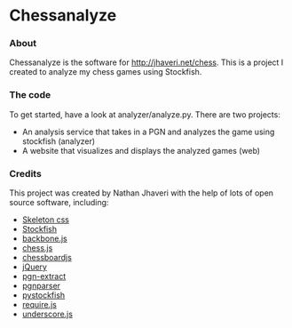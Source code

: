 # Chessanalyze

### About
Chessanalyze is the software for http://jhaveri.net/chess.  This is a project I created to analyze my chess games using Stockfish.

### The code
To get started, have a look at analyzer/analyze.py.  There are two projects:
 - An analysis service that takes in a PGN and analyzes the game using stockfish (analyzer)
 - A website that visualizes and displays the analyzed games (web)

### Credits
This project was created by Nathan Jhaveri with the help of lots of open source software, including:
* [Skeleton css](http://getskeleton.com/)
* [Stockfish](https://stockfishchess.org/)
* [backbone.js](http://backbonejs.org/)
* [chess.js](https://github.com/jhlywa/chess.js)
* [chessboardjs](http://chessboardjs.com/)
* [jQuery](http://jquery.com/)
* [pgn-extract](http://www.cs.kent.ac.uk/people/staff/djb/pgn-extract/)
* [pgnparser](https://github.com/renatopp/pgnparser)
* [pystockfish](https://github.com/iamjarret/pystockfish)
* [require.js](http://requirejs.org/)
* [underscore.js](http://underscorejs.org/)


